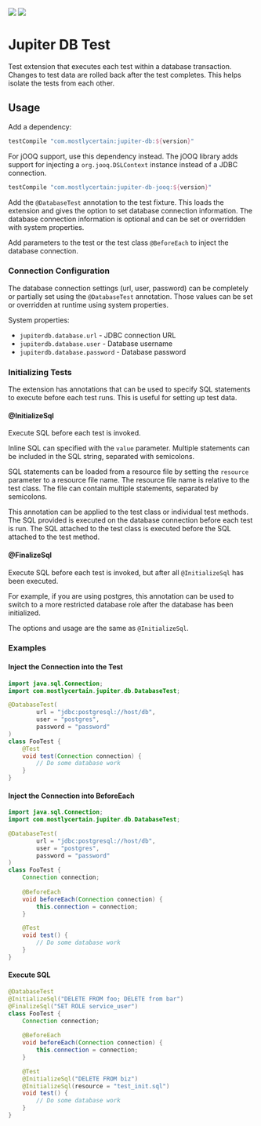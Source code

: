 ![](https://github.com/dump247/jupiter-db/workflows/Build%20master%20branch/badge.svg)
![](https://img.shields.io/maven-central/v/com.mostlycertain/jupiter-db-jdbc)

# Jupiter DB Test

Test extension that executes each test within a database transaction. Changes to test data are
rolled back after the test completes. This helps isolate the tests from each other.

## Usage

Add a dependency:

```groovy
testCompile "com.mostlycertain:jupiter-db:${version}"
```

For jOOQ support, use this dependency instead. The jOOQ library adds support for injecting
a `org.jooq.DSLContext` instance instead of a JDBC connection.
```groovy
testCompile "com.mostlycertain:jupiter-db-jooq:${version}"
```

Add the `@DatabaseTest` annotation to the test fixture. This loads the extension and gives the
option to set database connection information. The database connection information is optional
and can be set or overridden with system properties.

Add parameters to the test or the test class `@BeforeEach` to inject the database connection.

### Connection Configuration

The database connection settings (url, user, password) can be completely or partially set using
the `@DatabaseTest` annotation. Those values can be set or overridden at runtime using
system properties.

System properties:
- `jupiterdb.database.url` - JDBC connection URL
- `jupiterdb.database.user` - Database username
- `jupiterdb.database.password` - Database password

### Initializing Tests

The extension has annotations that can be used to specify SQL statements to execute before each
test runs. This is useful for setting up test data.

#### @InitializeSql

Execute SQL before each test is invoked.

Inline SQL can specified with the `value` parameter. Multiple statements can be included in the
SQL string, separated with semicolons.

SQL statements can be loaded from a resource file by setting the `resource` parameter to a resource
file name. The resource file name is relative to the test class. The file can contain multiple
statements, separated by semicolons.

This annotation can be applied to the test class or individual test methods.
The SQL provided is executed on the database connection before each test is run. The SQL
attached to the test class is executed before the SQL attached to the test method.

#### @FinalizeSql

Execute SQL before each test is invoked, but after all `@InitializeSql` has been executed.

For example, if you are using postgres, this annotation can be used to switch to a more
restricted database role after the database has been initialized.

The options and usage are the same as `@InitializeSql`.

### Examples

#### Inject the Connection into the Test
```java
import java.sql.Connection;
import com.mostlycertain.jupiter.db.DatabaseTest;

@DatabaseTest(
        url = "jdbc:postgresql://host/db",
        user = "postgres",
        password = "password"
)
class FooTest {
    @Test
    void test(Connection connection) {
        // Do some database work
    }
}
```


#### Inject the Connection into BeforeEach
```java
import java.sql.Connection;
import com.mostlycertain.jupiter.db.DatabaseTest;

@DatabaseTest(
        url = "jdbc:postgresql://host/db",
        user = "postgres",
        password = "password"
)
class FooTest {
    Connection connection;
    
    @BeforeEach
    void beforeEach(Connection connection) {
        this.connection = connection;
    }

    @Test
    void test() {
        // Do some database work
    }
}
```

#### Execute SQL

```java
@DatabaseTest
@InitializeSql("DELETE FROM foo; DELETE from bar")
@FinalizeSql("SET ROLE service_user")
class FooTest {
    Connection connection;
    
    @BeforeEach
    void beforeEach(Connection connection) {
        this.connection = connection;
    }

    @Test
    @InitializeSql("DELETE FROM biz")
    @InitializeSql(resource = "test_init.sql")
    void test() {
        // Do some database work
    }
}
```

